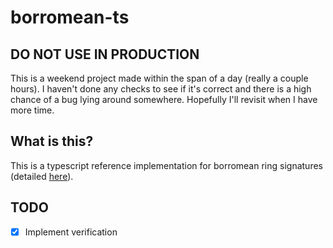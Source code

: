 # borromean-ts

## DO NOT USE IN PRODUCTION
This is a weekend project made within the span of a day (really a couple hours). I haven't done any checks to see if it's correct and there is a high chance of a bug lying around somewhere. Hopefully I'll revisit when I have more time.

## What is this?
This is a typescript reference implementation for borromean ring signatures (detailed [here](https://nt4tn.net/papers/borromean_draft_0.01_34241bb.pdf)).

## TODO
- [x] Implement verification